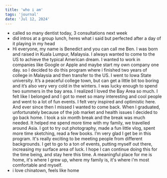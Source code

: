 ```yaml
---
title: 'who i am'
tags: 'journal'
date: 'Jul 12, 2024'
---
```


- called so many dentist today, 3 consultations next week
- did intros at a group lunch, heres what i said but perfected after a day of it playing in my head
- Hi everyone, my name is Benedict and you can call me Ben. I was born and raised in Kuala Lumpur, Malaysia. I always wanted to come to the US to achieve the typical American dream. I wanted to work in companies like Google or Apple and maybe start my own company one day. so I decided to do this program where i finished two years of college in Malaysia and then transfer to the US. I went to Iowa State university. It’s a peaceful college town, but can get a little bit too boring and it’s also very very cold in the winters. I was lucky enough to spend two summers in the bay area. I realized I loved the Bay Area so much. I felt like I belonged and I got to meet so many interesting and cool people and went to a lot of fun events. I felt very inspired and optimistic here. And ever since then I missed I wanted to come back. When I graduated, unfortunately because of the job market and health issues I decided to go back home. I took a six month break and the break was much needed. It helped me spend more time with my family, we travelled around Asia. I got to try out photography, made a fun little vlog, spent more time sketching, read a few books. I’m very glad I get be in this program. It's really exciting to be meeting people from different backgrounds. I get to go to a ton of events, putting myself out there, increasing my surface area of luck. I hope I can continue doing this for the time being, and stay here this time. A meaningful place for me is home, it's where I grew up, where my family is, it's where i'm most comfortable and myself.
- i love chinatown, feels like home

